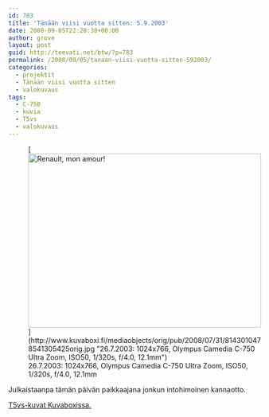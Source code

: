 ```yaml
---
id: 783
title: 'Tänään viisi vuotta sitten: 5.9.2003'
date: 2008-09-05T22:28:38+00:00
author: grove
layout: post
guid: http://teevati.net/btw/?p=783
permalink: /2008/09/05/tanaan-viisi-vuotta-sitten-592003/
categories:
  - projektit
  - Tänään viisi vuotta sitten
  - valokuvaus
tags:
  - C-750
  - kuvia
  - T5vs
  - valokuvaus
---
```

<figure style="width: 468px" class="wp-caption aligncenter">[<img title="Renault, mon amour!" src="http://www.kuvaboxi.fi/mediaobjects/pub/2008/07/31/8143010478541305425web_0.jpg" alt="Renault, mon amour!" width="468" height="350" />](http://www.kuvaboxi.fi/mediaobjects/orig/pub/2008/07/31/8143010478541305425orig.jpg "26.7.2003: 1024x766, Olympus Camedia C-750 Ultra Zoom, ISO50, 1/320s, f/4.0, 12.1mm")<figcaption class="wp-caption-text">26.7.2003: 1024x766, Olympus Camedia C-750 Ultra Zoom, ISO50, 1/320s, f/4.0, 12.1mm</figcaption></figure> 

Julkaistaanpa tämän päivän paikkaajana jonkun intohimoinen kannaotto.

[<span>T5vs-kuvat Kuvaboxissa.</span>](http://www.kuvaboxi.fi/julkinen/29poj+taavetti-btw-t5vs.html "Kuvaboxi - BTW: T5vs (Taavetti)")